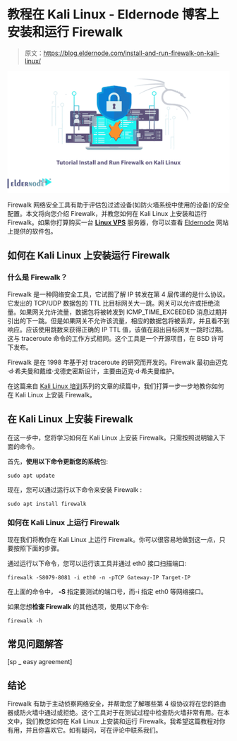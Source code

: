 # 教程在 Kali Linux - Eldernode 博客上安装和运行 Firewalk

> 原文：<https://blog.eldernode.com/install-and-run-firewalk-on-kali-linux/>

![Tutorial Install and Run Firewalk on Kali Linux](img/31f248a1626adeec45b9a267d2bbba05.png)

Firewalk 网络安全工具有助于评估包过滤设备(如防火墙系统中使用的设备)的安全配置。本文将向您介绍 Firewalk，并教您如何在 Kali Linux 上安装和运行 Firewalk。如果你打算购买一台 [**Linux VPS**](https://eldernode.com/linux-vps/) 服务器，你可以查看 [Eldernode](https://eldernode.com/) 网站上提供的软件包。

## **如何在 Kali Linux 上安装运行 Firewalk**

### **什么是 Firewalk？**

Firewalk 是一种网络安全工具，它试图了解 IP 转发在第 4 层传递的是什么协议。它发出的 TCP/UDP 数据包的 TTL 比目标网关大一跳。网关可以允许或拒绝流量。如果网关允许流量，数据包将被转发到 ICMP_TIME_EXCEEDED 消息过期并引出的下一跳。但是如果网关不允许该流量，相应的数据包将被丢弃，并且看不到响应。应该使用跳数来获得正确的 IP TTL 值，该值在超出目标网关一跳时过期。这与 traceroute 命令的工作方式相同。这个工具是一个开源项目，在 BSD 许可下发布。

Firewalk 是在 1998 年基于对 traceroute 的研究而开发的。Firewalk 最初由迈克·d·希夫曼和戴维·戈德史密斯设计，主要由迈克·d·希夫曼维护。

在这篇来自 [Kali Linux 培训](https://blog.eldernode.com/tag/kali-linux/)系列的文章的续篇中，我们打算一步一步地教你如何在 Kali Linux 上安装 Firewalk。

## **在 Kali Linux 上安装 Firewalk**

在这一步中，您将学习如何在 Kali Linux 上安装 Firewalk。只需按照说明输入下面的命令。

首先，**使用以下命令更新您的系统**包:

```
sudo apt update
```

现在，您可以通过运行以下命令来安装 Firewalk :

```
sudo apt install firewalk
```

### **如何在 Kali Linux 上运行 Firewalk**

现在我们将教你在 Kali Linux 上运行 Firewalk。你可以很容易地做到这一点，只要按照下面的步骤。

通过运行以下命令，您可以运行该工具并通过 eth0 接口扫描端口:

```
firewalk -S8079-8081 -i eth0 -n -pTCP Gateway-IP Target-IP
```

在上面的命令中， **-S** 指定要测试的端口号，而-i 指定 eth0 等网络接口。

如果您想**检查 Firewalk** 的其他选项，使用以下命令:

```
firewalk -h
```

## 常见问题解答

[sp _ easy agreement]

## 结论

Firewalk 有助于主动侦察网络安全，并帮助您了解哪些第 4 级协议将在您的路由器或防火墙中通过或拒绝。这个工具对于在测试过程中检查防火墙非常有用。在本文中，我们教您如何在 Kali Linux 上安装和运行 Firewalk。我希望这篇教程对你有用，并且你喜欢它。如有疑问，可在评论中联系我们。